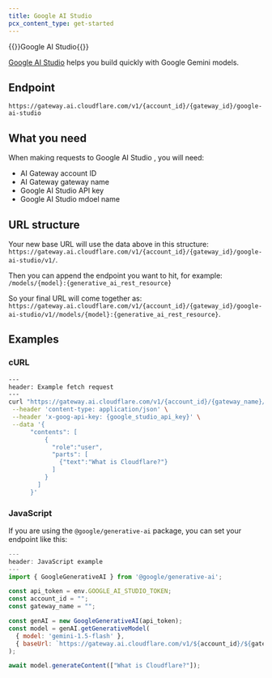 ```yaml
---
title: Google AI Studio
pcx_content_type: get-started
---
```


{{<heading-pill style="beta">}}Google AI Studio{{</heading-pill>}}

[Google AI Studio](https://ai.google.dev/aistudio) helps you build quickly with Google Gemini models.

## Endpoint

`https://gateway.ai.cloudflare.com/v1/{account_id}/{gateway_id}/google-ai-studio`

## What you need

When making requests to Google AI Studio , you will need:

- AI Gateway account ID
- AI Gateway gateway name
- Google AI Studio API key
- Google AI Studio mdoel name

## URL structure

Your new base URL will use the data above in this structure: `https://gateway.ai.cloudflare.com/v1/{account_id}/{gateway_id}/google-ai-studio/v1/`.

Then you can append the endpoint you want to hit, for example: `/models/{model}:{generative_ai_rest_resource}`

So your final URL will come together as: `https://gateway.ai.cloudflare.com/v1/{account_id}/{gateway_id}/google-ai-studio/v1//models/{model}:{generative_ai_rest_resource}`.

## Examples

### cURL

```bash
---
header: Example fetch request
---
curl "https://gateway.ai.cloudflare.com/v1/{account_id}/{gateway_name}/google-ai-studio/v1/models/gemini-1.0-pro:generateContent" \
 --header 'content-type: application/json' \
 --header 'x-goog-api-key: {google_studio_api_key}' \
 --data '{
      "contents": [
          {
            "role":"user",
            "parts": [
              {"text":"What is Cloudflare?"}
            ]
          }
        ]
      }'
```

### JavaScript

If you are using the `@google/generative-ai` package, you can set your endpoint like this:

```js
---
header: JavaScript example
---
import { GoogleGenerativeAI } from '@google/generative-ai';

const api_token = env.GOOGLE_AI_STUDIO_TOKEN;
const account_id = "";
const gateway_name = "";

const genAI = new GoogleGenerativeAI(api_token);
const model = genAI.getGenerativeModel(
  { model: 'gemini-1.5-flash' },
  { baseUrl: `https://gateway.ai.cloudflare.com/v1/${account_id}/${gateway_name}/google-ai-studio` },
);

await model.generateContent(["What is Cloudflare?"]);
```